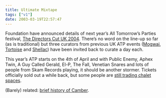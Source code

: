 ```yaml
---
title: Ultimate Mixtape
tags: ["v1"]
date: 2003-03-19T22:57:47
---
```


Foundation have announced details of next year&#8217;s All Tomorrow&#8217;s Parties festival, [The Directors Cut UK 2004][1]. There&#8217;s no word on the line-up so far (as is traditional) but three curators from previous UK ATP events ([Mogwai][2], [Tortoise][3] and [Shellac][4]) have been invited back to curate a day each.

This year&#8217;s ATP starts on the 4th of April and with Public Enemy, Aphex Twin, A Guy Called Gerald, El-P, The Fall, Venetian Snares and lots of people from Skam Records playing, it should be another stormer. Tickets officially sold out a while back, but some people are [still trading chalet spaces][5].

(Barely) related: [brief history of Camber][6].

[1]: http://www.atpfestival.com/events/news.php?event=1&view=34 "ATP Festival: The Director's Cut UK announcement"
[2]: http://www.mogwai.co.uk/ "Official Mogwai website"
[3]: http://www.brainwashed.com/tortoise/ "Brainwashed: Tortoise"
[4]: http://www.southern.com/southern/band/SHLAC/ "Southern Records: Shellac"
[5]: http://groups.msn.com/alltomorrowspartiesfestival "MSN Groups: ATP (2003) message board"
[6]: http://www.villagenet.co.uk/dr-syn/villages/camber.php "VillageNet: Camber (Sands and Holidays)"
